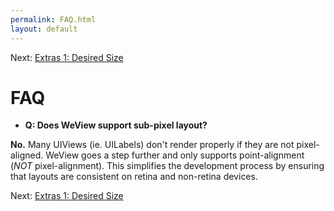 ```yaml
---
permalink: FAQ.html
layout: default
---
```


Next\: [Extras 1: Desired Size](ExtrasDesiredSize.html)

FAQ
==

<!-- TEMPLATE START -->

* __Q: Does WeView support sub-pixel layout?__

__No.__  Many UIViews (ie. UILabels) don't render properly if they are not pixel-aligned.  WeView goes a step further and only supports point-alignment (_NOT_ pixel-alignment).  This simplifies the development process by ensuring that layouts are consistent on retina and non-retina devices.


<!-- TEMPLATE END -->

Next\: [Extras 1: Desired Size](ExtrasDesiredSize.html)
